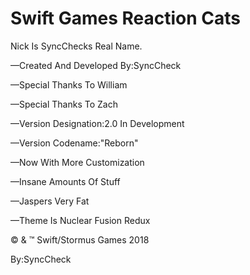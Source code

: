 Swift Games Reaction Cats
=============================
Nick Is SyncChecks Real Name.

—Created And Developed By:SyncCheck

—Special Thanks To William

—Special Thanks To Zach

—Version Designation:2.0 In Development

—Version Codename:"Reborn"

—Now With More Customization

—Insane Amounts Of Stuff

—Jaspers Very Fat

—Theme Is Nuclear Fusion Redux


© & ™ Swift/Stormus Games 2018


By:SyncCheck

